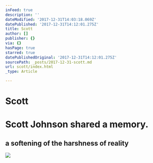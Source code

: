 ```yaml
---
inFeed: true
description: ''
dateModified: '2017-12-31T14:03:18.069Z'
datePublished: '2017-12-31T14:12:01.275Z'
title: Scott
author: []
publisher: {}
via: {}
hasPage: true
starred: true
datePublishedOriginal: '2017-12-31T14:12:01.275Z'
sourcePath: _posts/2017-12-31-scott.md
url: scott/index.html
_type: Article

---
```

# Scott

# Scott Johnson shared a memory.

## a softening of the harshness of reality

<article style=""><img src="https://scontent.xx.fbcdn.net/v/t31.0-8/s720x720/11838781_1669782963239652_6850670844211363467_o.jpg?oh=829da2edaf0c0fef0538ff10d9029031&amp;oe=5AF5ACBE" /></article>